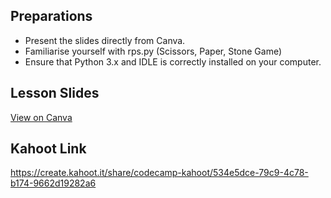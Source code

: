 ## Preparations
- Present the slides directly from Canva.
- Familiarise yourself with rps.py (Scissors, Paper, Stone Game)
- Ensure that Python 3.x and IDLE is correctly installed on your computer.

## Lesson Slides
[View on Canva](https://www.canva.com/design/DAFXdg_dOik/7YyEdAYr7jve7C7obasFBg/view?utm_content=DAFXdg_dOik&utm_campaign=designshare&utm_medium=link2&utm_source=sharebutton)

## Kahoot Link
https://create.kahoot.it/share/codecamp-kahoot/534e5dce-79c9-4c78-b174-9662d19282a6
